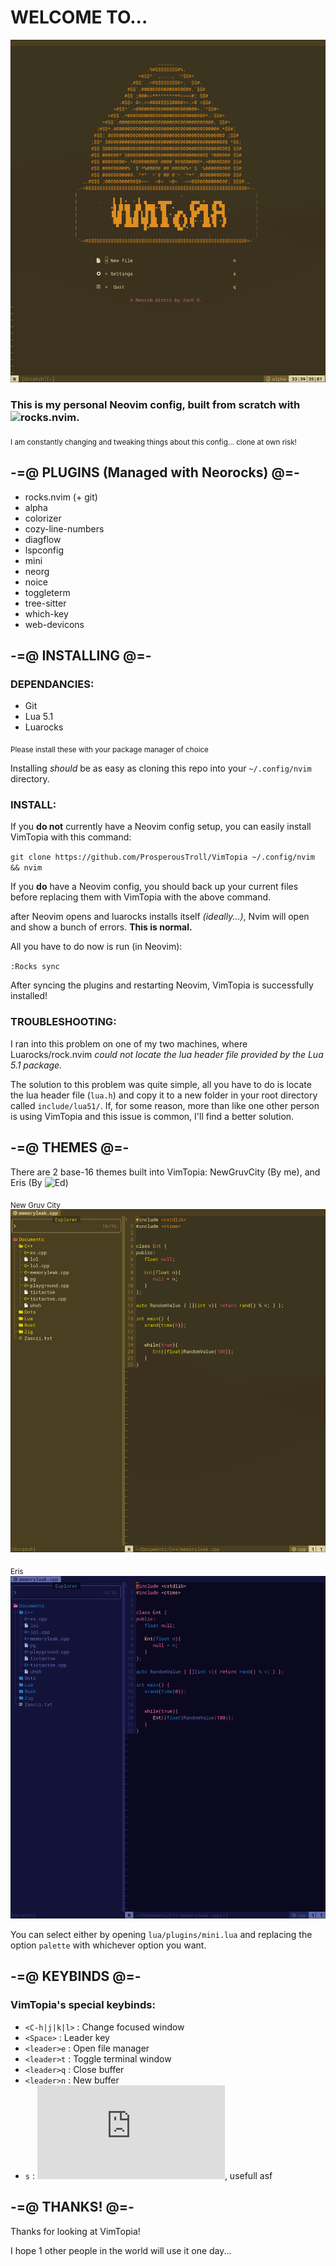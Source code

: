 # WELCOME TO...

![Screenshot](Screenshots/VimTopia1.png)

### This is my personal Neovim config, built from scratch with ![rocks.nvim](https://github.com/nvim-neorocks/rocks.nvim).
<sub> I am constantly changing and tweaking things about this config... clone at own risk! </sub>

## -=@ PLUGINS (Managed with Neorocks) @=-

- rocks.nvim (+ git)
- alpha
- colorizer
- cozy-line-numbers
- diagflow
- lspconfig
- mini
- neorg
- noice
- toggleterm
- tree-sitter
- which-key
- web-devicons

## -=@ INSTALLING @=- 
### DEPENDANCIES: 

- Git
- Lua 5.1
- Luarocks

<sub> Please install these with your package manager of choice </sub>

Installing *should* be as easy as cloning this repo into your `~/.config/nvim` directory.

### INSTALL:

If you **do not** currently have a Neovim config setup, you can easily install VimTopia with this command: 

`git clone https://github.com/ProsperousTroll/VimTopia ~/.config/nvim && nvim`

If you **do** have a Neovim config, you should back up your current files before replacing them with VimTopia with the above command.

after Neovim opens and luarocks installs itself *(ideally...)*, Nvim will open and show a bunch of errors. **This is normal.**

All you have to do now is run (in Neovim): 

`:Rocks sync`

After syncing the plugins and restarting Neovim, VimTopia is successfully installed!

### TROUBLESHOOTING:

I ran into this problem on one of my two machines, where Luarocks/rock.nvim *could not locate the lua header file provided by the Lua 5.1 package.*

The solution to this problem was quite simple, all you have to do is locate the lua header file (`lua.h`) and copy it to a new folder in your root directory called `include/lua51/`. If, for some reason, more than like one other person is using VimTopia and this issue is common, I'll find a better solution.


## -=@ THEMES @=-

There are 2 base-16 themes built into VimTopia: NewGruvCity (By me), and Eris (By ![Ed](codeberg.org/ed))

<sub>New Gruv City</sub>
![Screenshots](Screenshots/VimTopia2.png)

<sub>Eris</sub>
![Screenshots](Screenshots/VimTopia4.png)

You can select either by opening `lua/plugins/mini.lua` and replacing the option `palette` with whichever option you want.

## -=@ KEYBINDS @=-

### VimTopia's special keybinds:

- `<C-h|j|k|l>` : Change focused window
- `<Space>` : Leader key
- `<leader>e` : Open file manager
- `<leader>t` : Toggle terminal window
- `<leader>q` : Close buffer
- `<leader>n` : New buffer
- `s` : ![mini.surround](https://github.com/echasnovski/mini.nvim/blob/main/readmes/mini-surround.md), usefull asf 

## -=@ THANKS! @=-

Thanks for looking at VimTopia!

I hope 1 other people in the world will use it one day...
